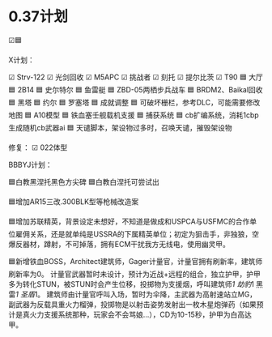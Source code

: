 # 0.37计划

☑🟦

X计划：

☑ Strv-122
☑ 光剑回收
☑ M5APC
☑ 挑战者
☑ 刻托 
☑ 提尔比茨
☑ T90
🟦 大厅
🟦 2B14
🟦 史尔特尔
🟦 鱼雷艇
🟦 ZBD-05两栖步兵战车
🟦 BRDM2、Baikal回收
🟦 黑塔
🟦 约尔
🟦 罗塞塔
🟦 成就调整
🟦 可破坏栅栏，参考DLC，可能需要修改地图
🟦 A10模型
🟦 铁血塞壬舰载机支援
🟦 捕获系统
🟦 cb扩编系统，消耗1cbp生成随机cb武器ai
🟦 天谴脚本，架设物过多时，召唤天谴，摧毁架设物
 
修复：
☑ 022体型




BBBYJ计划：

🟦白教黑涅托黑色方尖碑
🟦白教白涅托可尝试出

🟦增加AR15三改.300BLK型等枪械改造案

🟦增加苏联精英，背景设定未想好，不知道是做成和USPCA与USFMC的合作单位雇佣关系，还是就单纯是USSRA的下属精英单位；初定为狙击手，非独狼，空爆反器材，蹲射，不可掉落，拥有ECM干扰我方无线电，使用幽灵甲。

🟦新增铁血BOSS，Architect建筑师，Gager计量官，计量官拥有刷新率，建筑师刷新率为0。
	计量官武器暂时未设计，预计为近战+远程的组合，独立护甲，护甲多为转化STUN，被STUN时会产生位移，投掷物为支援烟，呼叫建筑师*1 劫豹*1 黑雷*1 圣盾*1。
	建筑师由计量官呼叫入场，暂时为伞降，主武器为高射速站立MG，副武器为反载具重火力榴弹，投掷物是以射击姿势发射出一枚木星炮弹药（如果预计是真火力支援系统那种，玩家会不会骂娘...），CD为10-15秒，护甲为白高达甲。
